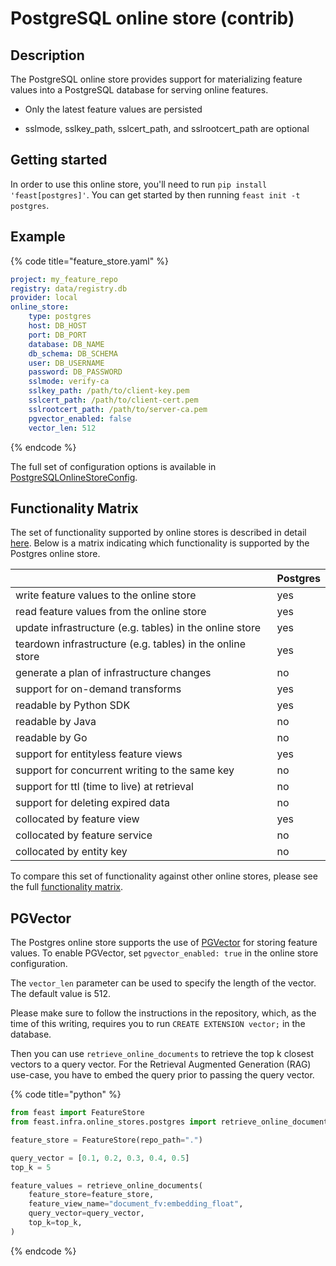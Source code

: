 # PostgreSQL online store (contrib)

## Description

The PostgreSQL online store provides support for materializing feature values into a PostgreSQL database for serving online features.

* Only the latest feature values are persisted

* sslmode, sslkey_path, sslcert_path, and sslrootcert_path are optional

## Getting started
In order to use this online store, you'll need to run `pip install 'feast[postgres]'`. You can get started by then running `feast init -t postgres`.

## Example

{% code title="feature_store.yaml" %}
```yaml
project: my_feature_repo
registry: data/registry.db
provider: local
online_store:
    type: postgres
    host: DB_HOST
    port: DB_PORT
    database: DB_NAME
    db_schema: DB_SCHEMA
    user: DB_USERNAME
    password: DB_PASSWORD
    sslmode: verify-ca
    sslkey_path: /path/to/client-key.pem
    sslcert_path: /path/to/client-cert.pem
    sslrootcert_path: /path/to/server-ca.pem
    pgvector_enabled: false
    vector_len: 512
```
{% endcode %}

The full set of configuration options is available in [PostgreSQLOnlineStoreConfig](https://rtd.feast.dev/en/master/#feast.infra.online_stores.contrib.postgres.PostgreSQLOnlineStoreConfig).

## Functionality Matrix

The set of functionality supported by online stores is described in detail [here](overview.md#functionality).
Below is a matrix indicating which functionality is supported by the Postgres online store.

|                                                           | Postgres |
| :-------------------------------------------------------- | :------- |
| write feature values to the online store                  | yes      |
| read feature values from the online store                 | yes      |
| update infrastructure (e.g. tables) in the online store   | yes      |
| teardown infrastructure (e.g. tables) in the online store | yes      |
| generate a plan of infrastructure changes                 | no       |
| support for on-demand transforms                          | yes      |
| readable by Python SDK                                    | yes      |
| readable by Java                                          | no       |
| readable by Go                                            | no       |
| support for entityless feature views                      | yes      |
| support for concurrent writing to the same key            | no       |
| support for ttl (time to live) at retrieval               | no       |
| support for deleting expired data                         | no       |
| collocated by feature view                                | yes      |
| collocated by feature service                             | no       |
| collocated by entity key                                  | no       |

To compare this set of functionality against other online stores, please see the full [functionality matrix](overview.md#functionality-matrix).

## PGVector
The Postgres online store supports the use of [PGVector](https://github.com/pgvector/pgvector) for storing feature values.
To enable PGVector, set `pgvector_enabled: true` in the online store configuration. 

The `vector_len` parameter can be used to specify the length of the vector. The default value is 512.

Please make sure to follow the instructions in the repository, which, as the time of this writing, requires you to 
run `CREATE EXTENSION vector;` in the database.


Then you can use `retrieve_online_documents` to retrieve the top k closest vectors to a query vector. 
For the Retrieval Augmented  Generation (RAG) use-case, you have to embed the query prior to passing the query vector.

{% code title="python" %}
```python
from feast import FeatureStore
from feast.infra.online_stores.postgres import retrieve_online_documents

feature_store = FeatureStore(repo_path=".")

query_vector = [0.1, 0.2, 0.3, 0.4, 0.5]
top_k = 5

feature_values = retrieve_online_documents(
    feature_store=feature_store,
    feature_view_name="document_fv:embedding_float",
    query_vector=query_vector,
    top_k=top_k,
)
```
{% endcode %}
